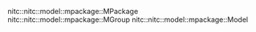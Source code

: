 nitc::nitc::model::mpackage::MPackage
nitc::nitc::model::mpackage::MGroup
nitc::nitc::model::mpackage::Model
